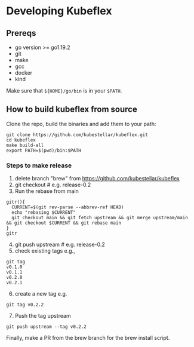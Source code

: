 # Developing Kubeflex

## Prereqs

- go version >= go1.19.2 
- git
- make 
- gcc
- docker
- kind

Make sure that `${HOME}/go/bin` is in your `$PATH`.

## How to build kubeflex from source

Clone the repo, build the binaries and add them to your path:

```shell
git clone https://github.com/kubestellar/kubeflex.git
cd kubeflex
make build-all
export PATH=$(pwd)/bin:$PATH
```
### Steps to make release

1. delete branch "brew" from https://github.com/kubestellar/kubeflex 
2. git checkout <release branch> # e.g. release-0.2
3. Run the rebase from main
```
gitr(){
  CURRENT=$(git rev-parse --abbrev-ref HEAD)
  echo "rebasing $CURRENT"
  git checkout main && git fetch upstream && git merge upstream/main && git checkout $CURRENT && git rebase main
}
gitr
```
4. git push upstream <release branch> # e.g. release-0.2
5. check existing tags e.g.,
```
git tag 
v0.1.0
v0.1.1
v0.2.0
v0.2.1
```
6. create a new tag e.g.
```
git tag v0.2.2
```
7. Push the tag upstream
```
git push upstream --tag v0.2.2
```
Finally, make a PR from the brew branch for the brew install script.